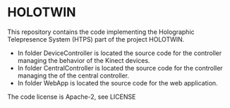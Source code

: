 # HOLOTWIN

This repository contains the code implementing the Holographic Telepresence System (HTPS) part of the project HOLOTWIN. 

* In folder DeviceController is located the source code for the controller managing the behavior of the Kinect devices.
* In folder CentralController is located the source code for the controller managing the of the central controller.
* In folder WebApp is located the source code for the web application.


The code license is Apache-2, see LICENSE